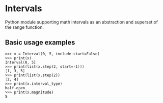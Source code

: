 # Intervals
Python module supporting math intervals as an abstraction and superset of the range function.

## Basic usage examples
```python3
>>> x = Interval(0, 5, include-start=False)
>>> print(x)
Interval(0, 5]
>>> print(list(x.step(2, start=-1)))
[1, 3, 5]
>>> print(list(x.step(2))
[2, 4]
>>> print(x.interval_type)
half-open
>>> print(x.magnitude)
5
```
